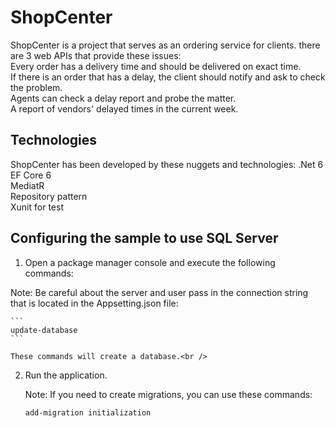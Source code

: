 # ShopCenter
ShopCenter is a project that serves as an ordering service for clients.
there are 3 web APIs that provide these issues:<br />
Every order has a delivery time and should be delivered on exact time. <br />
If there is an order that has a delay, the client should notify and ask to check the problem.<br />
Agents can check a delay report and probe the matter.<br />
A report of vendors' delayed times in the current week. <br />
## Technologies
ShopCenter has been developed by these nuggets and technologies:
.Net 6<br /> 
EF Core 6<br />
MediatR<br />
Repository pattern<br />
Xunit for test<br />
## Configuring the sample to use SQL Server

1. Open a package manager console and execute the following commands:<br />

 Note: Be careful about the  server and user pass in the  connection string that is located in the Appsetting.json file:<br />
 
    ```
    update-database
    ```
     
    These commands will create a database.<br />
     

2. Run the application.<br />



    Note: If you need to create migrations, you can use these commands:<br />

    ```
    add-migration initialization
    ```




